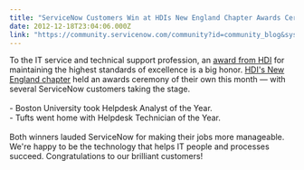 ```yaml
---
title: "ServiceNow Customers Win at HDIs New England Chapter Awards Ceremony"
date: 2012-12-18T23:04:06.000Z
link: "https://community.servicenow.com/community?id=community_blog&sys_id=26edaee9dbd0dbc01dcaf3231f9619a2"
---
```

<p>To the IT service and technical support profession, an <a title="w.thinkhdi.com/membership/awards.aspx" href="http://www.thinkhdi.com/membership/awards.aspx">award from HDI</a> for maintaining the highest standards of excellence is a big honor. <a title="w.hdinne.com/hdinne/content/view_c.php?s_id=1727599" href="http://www.hdinne.com/hdinne/content/view_c.php?s_id=1727599">HDI's New England chapter</a> held an awards ceremony of their own this month — with several ServiceNow customers taking the stage.<br /> <br />- Boston University took Helpdesk Analyst of the Year.<br />- Tufts went home with Helpdesk Technician of the Year.<br /> <br />Both winners lauded ServiceNow for making their jobs more manageable. We're happy to be the technology that helps IT people and processes succeed. Congratulations to our brilliant customers!</p>